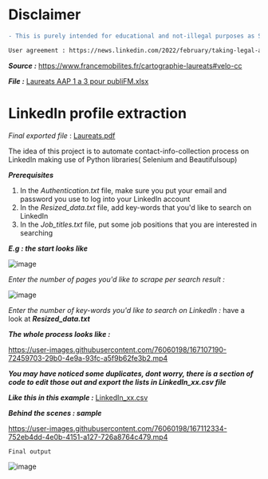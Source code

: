 # Disclaimer

```diff
- This is purely intended for educational and not-illegal purposes as Scraping data off of LinkedIn is against their User Agreement.

User agreement : https://news.linkedin.com/2022/february/taking-legal-action-to-protect-members-against-scraping
```


***Source :*** https://www.francemobilites.fr/cartographie-laureats#velo-cc

***File :*** [Laureats AAP 1 a 3 pour publiFM.xlsx](https://github.com/Haabiy/LinkedIn_profile_extraction/files/8638861/Laureats.AAP.1.a.3.pour.publiFM.2.xlsx)

# LinkedIn profile extraction
*Final exported file* : [Laureats.pdf](https://github.com/Haabiy/LinkedIn_profile_extraction/files/8601720/Laureats.pdf)


The idea of this project is to automate contact-info-collection process on LinkedIn making use of Python libraries( Selenium and Beautifulsoup)

***Prerequisites***
1. In the *Authentication.txt* file, make sure you put your email and password you use to log into your LinkedIn account
2. In the *Resized_data.txt* file, add key-words that you'd like to search on LinkedIn
3. In the *Job_titles.txt* file, put some job positions that you are interested in searching

***E.g : the start looks like***

![image](https://user-images.githubusercontent.com/76060198/167104904-e0af0a6b-ee6b-47d7-aa5c-56f9e5cd142e.png)

*Enter the number of pages you'd like to scrape per search result :*

![image](https://user-images.githubusercontent.com/76060198/167131193-39aee699-751c-4acb-b82c-1774b39f2743.png)

*Enter the number of key-words you'd like to search on LinkedIn :* have a look at ***Resized_data.txt***

***The whole process looks like :***

https://user-images.githubusercontent.com/76060198/167107190-72459703-29b0-4e9a-93fc-a5f9b62fe3b2.mp4

***You may have noticed some duplicates, dont worry, there is a section of code to edit those out and export the lists in LinkedIn_xx.csv file***

***Like this in this example :*** [LinkedIn_xx.csv](https://github.com/Haabiy/LinkedIn_profile_extraction/files/8639082/LinkedIn_xx.csv)

***Behind the scenes : sample***

https://user-images.githubusercontent.com/76060198/167112334-752eb4dd-4e0b-4151-a127-726a8764c479.mp4

`Final output`

![image](https://user-images.githubusercontent.com/76060198/167960692-785e2120-a6e0-4ad9-8fde-fd208f60ba19.png)






